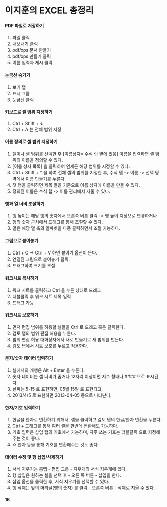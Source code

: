 # 이지훈의 EXCEL 총정리


#### PDF 파일로 저장하기

1. 파일 클릭
2. 내보내기 클릭
3. pdf/xps 문서 만들기
4. pdf/xps 만들기 클릭
5. 이름 입력과 게시 클릭


#### 눈금선 숨기기

1. 보기 탭
2. 표시 그룹
3. 눈금선 클릭


#### 키보드로 셀 범위 지정하기

1. Ctrl + Shift + ↓
2. Ctrl + A 는 전체 범위 지정



#### 이름 정의로 셀 범위 지정하기

1. 셀이나 셀 범위를 선택한 후 [이름상자= 수식 란 옆에 있음] 이름을 입력하면 셀 범위의 이름을 정의할 수 있다.
2. [이름 상자 목록] 을 클릭하여 언제든 해당 범위를 지정할 수 있다.
3. Ctrl + Shift + * 을 하여 전체 셀의 범위를 지정한 후, 수식 탭 -> 이름 -> 선택 영역에서 이름 만들기를 누른다.
4. 첫 행을 클릭하면 제목 열을 기준으로 이름 상자에 이름을 만들 수 있다.
5. 정의된 이름은 수식 탭 -> 이름 관리에서 지울 수 있다.


#### 행과 열 너비 조절하기

1. 행 높이는 해당 행의 숫자에서 오른쪽 버튼 클릭 -> 행 높이 지정으로 변경하거나
2. 행의 숫자 근처에서 드래그를 통해 조절할 수 있다.
3. 열은 해당 열 축의 알파벳을 다중 클릭하면서 조절 가능하다.


#### 그림으로 붙여놓기

1. Ctrl + C -> Ctrl + V 하면 붙이기 옵션이 뜬다.
2. 연결된 그림으로 붙여놓기 클릭.
3. 드래그하여 크기를 조절


#### 워크시트 복사하기

1. 워크 시트를 클릭하고 Ctrl 을 누른 상태로 드래그
2. 더블클릭 후 워크 시트 제목 입력
3. 드래그 가능


#### 워크시트 보호하기

1. 먼저 편집 범위를 허용할 셀들을 Ctrl 로 드래고 혹은 클릭한다.
2. 검토 탭의 범위 편집 허용을 누른다.
3. 범위 편집 허용 대화상자에서 새로 만들기로 새 범위를 만든다.
4. 검토 탭에서 시트 보호를 누르고 적용한다.


#### 문자/숫자 데이터 입력하기

1. 셀에서의 개행은 Alt + Enter 을 누른다.
2. 숫자 데이터는 셀 너비가 좁거나 12자리 이상이면 지수 형태나 #### 으로 표시된다.
3. 날짜는 5-15 로 표현하면, 05월 15일 로 표현되고,
4. 2013/4/5 로 표현하면 2013-04-05 등으로 나타난다.


#### 한자/기호 입력하기

1. 한글을 한자로 변환하기 위해서, 셀을 클릭하고 검토 탭의 한글/한자 변환을 누른다.
2. Ctrl + 드래그를 통해 여러 셀을 한번에 변환해도 가능하다.
3. 기호 입력은 삽입 탭의 기호에서 가능하며, 자주 쓰는 기호는 더블클릭 으로 지정해주는 것이 좋다.
4. ㅇ 한자 등을 통해 기호를 변환해주는 것도 좋다.


#### 데이터 수정 및 행 삽입/삭제하기

1. 서식 지우기는 홈탭 - 편집 그룹 - 지우개의 서식 지우개에 있다.
2. 행 삽입은 원하는 셀을 선택 후 - 오른 쪽 버튼 - 삽입을 한다.
3. 삽입 옵션을 클릭한 후, 서식 지우기를 선택할 수 있다.
4. 행 삭제는 앞의 머리글(행의 숫자) 를 클릭 - 오른쪽 버튼 - 삭제로 지울 수 있다.


#### 16